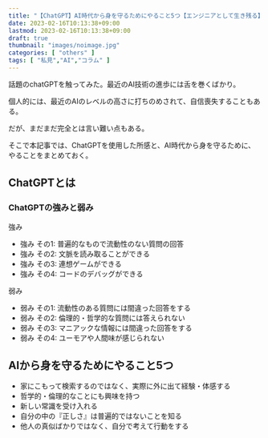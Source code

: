 ```yaml
---
title: "【ChatGPT】AI時代から身を守るためにやること5つ【エンジニアとして生き残る】"
date: 2023-02-16T10:13:38+09:00
lastmod: 2023-02-16T10:13:38+09:00
draft: true
thumbnail: "images/noimage.jpg"
categories: [ "others" ]
tags: [ "私見","AI","コラム" ]
---
```



話題のchatGPTを触ってみた。最近のAI技術の進歩には舌を巻くばかり。

個人的には、最近のAIのレベルの高さに打ちのめされて、自信喪失することもある。

だが、まだまだ完全とは言い難い点もある。

そこで本記事では、ChatGPTを使用した所感と、AI時代から身を守るために、やることをまとめておく。


## ChatGPTとは



### ChatGPTの強みと弱み



強み

- 強み その1: 普遍的なもので流動性のない質問の回答
- 強み その2: 文脈を読み取ることができる
- 強み その3: 連想ゲームができる
- 強み その4: コードのデバッグができる



弱み

- 弱み その1: 流動性のある質問には間違った回答をする
- 弱み その2: 倫理的・哲学的な質問には答えられない
- 弱み その3: マニアックな情報には間違った回答をする
- 弱み その4: ユーモアや人間味が感じられない



## AIから身を守るためにやること5つ

- 家にこもって検索するのではなく、実際に外に出て経験・体感する
- 哲学的・倫理的なことにも興味を持つ
- 新しい常識を受け入れる
- 自分の中の『正しさ』は普遍的ではないことを知る
- 他人の真似ばかりではなく、自分で考えて行動をする





